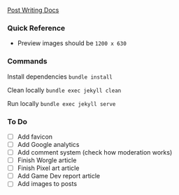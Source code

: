 [Post Writing Docs](https://chirpy.cotes.page/posts/write-a-new-post/)

### Quick Reference
- Preview images should be `1200 x 630`


### Commands
Install dependencies
`bundle install`

Clean locally
`bundle exec jekyll clean`

Run locally
`bundle exec jekyll serve`

### To Do

- [ ] Add favicon
- [ ] Add Google analytics
- [ ] Add comment system (check how moderation works)
- [ ] Finish Worgle article
- [ ] Finish Pixel art article
- [ ] Add Game Dev report article
- [ ] Add images to posts
